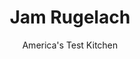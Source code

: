 ---
layout: ../../layouts/MarkdownPostLayout.astro
title: Jam Rugelach
author: America's Test Kitchen
pubDate: 2023-03-15
description: "These little roll-up cookies hold treasures inside."
image_url: https://res.cloudinary.com/hksqkdlah/image/upload/ar_1:1,c_fill,dpr_2.0,f_auto,fl_lossy.progressive.strip_profile,g_faces:auto,q_auto:low,w_344/SFS_JamRugelach-10_ajf3hw
tags: ["Desserts or Baked Goods","Fruit","Cookies","Holiday"]
calories: 3298
protein: 5
carbohydrates: 45
fats: 
fiber: 
ingredients: ["1 1/2 cups (7½ ounces), all-purpose flour","1/4 cup (1¾ ounces), granulated sugar","1/4 teaspoon, table salt","6 ounces, cream cheese, cut into 3 pieces and chilled","10 tablespoons, unsalted butter, cut into 1⁄2-inch pieces and chilled","1/4 cup, sour cream","2/3 cup raspberry or, apricot jam, divided","1 , large egg, beaten with 1 tablespoon water","1 tablespoon, demerara sugar"]
serves: 8
time: "1¾ hours, plus 1 hour 20 minutes chilling and cooling"
instructions: ["Process flour, granulated sugar, and salt in food processor until combined, about 3 seconds. Add cream cheese and pulse until large, irregularly sized chunks of cream cheese form with some small pieces interspersed throughout, about 5 pulses. Scatter butter over top and pulse until butter is size of large peas, 5 to 7 pulses.","Add sour cream and process until dough forms little clumps that hold together when pinched with your fingers (dough will look crumbly), about 10 seconds.","Transfer dough to clean counter and knead briefly until dough just comes together, about 3 turns. Divide dough in half (each piece should weigh about 11 ounces) and form each piece into 4-inch disk. Wrap disks individually with plastic wrap and refrigerate for at least 1 hour or up to 2 days.","Adjust oven rack to middle position and heat oven to 375 degrees. Line baking sheet with parchment paper. Roll 1 dough disk into 12-inch circle on lightly floured counter. Using offset spatula, spread ⅓ cup jam evenly over entire surface of circle. Using pizza wheel or sharp knife, cut through center of circle to form 16 equal wedges. Starting at wide edge of each wedge, roll dough toward point and transfer to prepared sheet, seam side down.","Wipe counter clean, dust counter with additional flour, and repeat with remaining dough disk and remaining ⅓ cup jam. Arrange rugelach in 8 rows of four on sheet.","Working with few rugelach at a time, brush tops with egg wash, then sprinkle with demerara sugar. Bake until golden brown, 30 to 35 minutes. Let cookies cool completely on sheet, about 20 minutes. Serve."]
nutrition: ["102 mg Potassium","76 mg Phosphorus","46 mg Calcium","1 mg Iron","10 mg Magnesium","176 mg Sodium","24 g Fat","1 mg Niacin (B3)","6 g Monounsaturated","1 g Polyunsaturated","2 mg Vitamin C","88 mg Cholesterol","14 g Saturated","40 µg Folic acid","14 µg Folate (food)","19 g Sugars","2 µg Vitamin K","37 g Water","45 g Carbs","83 µg Folate equivalent (total)","5 g Protein","224 µg Vitamin A","412 kcal Energy","18 g Sugars, added","3298 calories"]
notes: "The demerara sugar adds a nice crunch to these rugelach, but they are still great without it. If you have packets of Sugar in the Raw at home, you can use those in place of the demerara. When brush- ing the rugelach with the egg wash, brush only a few cookies at a time and then sprinkle them with the demerara sugar immediately. If you brush the egg wash onto all the rugelach at once, it will begin to dry by the time you get to the last rugelach, and the sugar won’t stick. If your jam contains large chunks of fruit, process it in the food processor to a smooth, spreadable consistency before using it. Be sure to check for doneness at 30 minutes; the jam tends to accelerate browning on the bottoms of the rugelach."
---